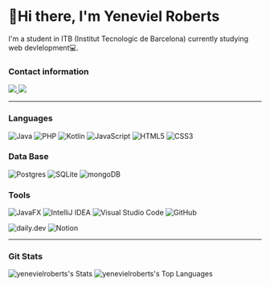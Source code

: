 # 👋Hi there, I'm Yeneviel Roberts 

I'm a student in ITB (Institut Tecnologic de Barcelona) currently studying web devlelopment💻.


### Contact information
<p align="left">
  <a href="https://www.linkedin.com/in/yeneviel-roberts-mendez-67200a19a/" target="_blank">
    <img src="https://img.shields.io/badge/LinkedIn-YenevielRobertsMendez-%230077B5.svg?style=for-the-badge&logo=linkedin&logoColor=white"/>
  </a>
  <a href="mailto:mendezyeneviel@gmail.com" target="_blank">
    <img src="https://img.shields.io/badge/Gmail-YenevielRobertsMendez-%23D14836.svg?style=for-the-badge&logo=gmail&logoColor=white"/>
  </a>
</p>


---
### Languages

![Java](https://img.shields.io/badge/Java-ED8B00?style=for-the-badge&logo=java&logoColor=white) ![PHP](https://img.shields.io/badge/php-%23777BB4.svg?style=for-the-badge&logo=php&logoColor=white) ![Kotlin](https://img.shields.io/badge/kotlin-%237F52FF.svg?style=for-the-badge&logo=kotlin&logoColor=white) ![JavaScript](https://img.shields.io/badge/javascript-%23323330.svg?style=for-the-badge&logo=javascript&logoColor=%23F7DF1E) ![HTML5](https://img.shields.io/badge/html5-%23E34F26.svg?style=for-the-badge&logo=html5&logoColor=white) ![CSS3](https://img.shields.io/badge/css3-%231572B6.svg?style=for-the-badge&logo=css3&logoColor=white)

### Data Base

![Postgres](https://img.shields.io/badge/postgres-%23316192.svg?style=for-the-badge&logo=postgresql&logoColor=white)  ![SQLite](https://img.shields.io/badge/sqlite-%2307405e.svg?style=for-the-badge&logo=sqlite&logoColor=white) ![mongoDB](https://img.shields.io/badge/MongoDB-4EA94B?style=for-the-badge&logo=mongodb&logoColor=white)

### Tools

![JavaFX](https://img.shields.io/badge/javafx-%23FF0000.svg?style=for-the-badge&logo=javafx&logoColor=white) ![IntelliJ IDEA](https://img.shields.io/badge/IntelliJIDEA-000000.svg?style=for-the-badge&logo=intellij-idea&logoColor=white) ![Visual Studio Code](https://img.shields.io/badge/Visual%20Studio%20Code-0078d7.svg?style=for-the-badge&logo=visual-studio-code&logoColor=white) ![GitHub](https://img.shields.io/badge/GitHub-181717?style=for-the-badge&logo=github&logoColor=white)

![daily.dev](https://img.shields.io/badge/daily.dev-CE3DF3?style=for-the-badge&logo=daily.dev&logoColor=white) ![Notion](https://img.shields.io/badge/Notion-%23000000.svg?style=for-the-badge&logo=notion&logoColor=white)

---
### Git Stats
![yenevielroberts's Stats](https://github-readme-stats.vercel.app/api?username=yenevielroberts&theme=algolia&show_icons=true&hide_border=false&count_private=true)
![yenevielroberts's Top Languages](https://github-readme-stats.vercel.app/api/top-langs/?username=yenevielroberts&theme=algolia&show_icons=true&hide_border=false&layout=compact)
